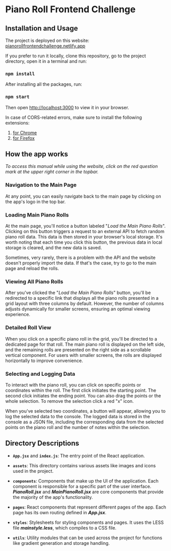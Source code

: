 # Piano Roll Frontend Challenge

## Installation and Usage

The project is deployed on this website:
[pianorollfrontendchallenge.netlify.app](https://pianorollfrontendchallenge.netlify.app/)

If you prefer to run it locally, clone this repository, go to the project directory, open it in a terminal and run:

### `npm install`

After installing all the packages, run:

### `npm start`

Then open [http://localhost:3000](http://localhost:3000) to view it in your browser.

In case of CORS-related errors, make sure to install the following extensions:

1. [for Chrome](https://chrome.google.com/webstore/detail/allow-cors-access-control/lhobafahddgcelffkeicbaginigeejlf)
2. [for Firefox](https://addons.mozilla.org/en-US/firefox/addon/access-control-allow-origin)

## How the app works

_To access this manual while using the website, click on the red question mark at the upper right corner in the topbar._

### Navigation to the Main Page

At any point, you can easily navigate back to the main page by clicking on the app's logo in the top bar.

### Loading Main Piano Rolls

At the main page, you'll notice a button labeled "_Load the Main Piano Rolls_". Clicking on this button triggers a request to an external API to fetch random piano roll data. This data is then stored in your browser's local storage. It's worth noting that each time you click this button, the previous data in local storage is cleared, and the new data is saved.

Sometimes, very rarely, there is a problem with the API and the website doesn't properly import the data. If that's the case, try to go to the main page and reload the rolls.

### Viewing All Piano Rolls

After you've clicked the "_Load the Main Piano Rolls_" button, you'll be redirected to a specific link that displays all the piano rolls presented in a grid layout with three columns by default. However, the number of columns adjusts dynamically for smaller screens, ensuring an optimal viewing experience.

### Detailed Roll View

When you click on a specific piano roll in the grid, you'll be directed to a dedicated page for that roll. The main piano roll is displayed on the left side, and the remaining rolls are presented on the right side as a scrollable vertical component. For users with smaller screens, the rolls are displayed horizontally to improve convenience.

### Selecting and Logging Data

To interact with the piano roll, you can click on specific points or coordinates within the roll. The first click initiates the starting point. The second click initiates the ending point. You can also drag the points or the whole selection. To remove the selection click a red "x" icon.

When you've selected two coordinates, a button will appear, allowing you to log the selected data to the console.
The logged data is stored in the console as a JSON file, including the corresponding data from the selected points on the piano roll and the number of notes within the selection.

## Directory Descriptions

- **`App.jsx`** and **`index.js`**: The entry point of the React application.

- **`assets`**: This directory contains various assets like images and icons used in the project.

- **`components`**: Components that make up the UI of the application. Each component is responsible for a specific part of the user interface.
  **_PianoRoll.jsx_** and **_MainPianoRoll.jsx_** are core components that provide the majority of the app's functionality.

- **`pages`**: React components that represent different pages of the app. Each page has its own routing defined in **_App.jsx_**.

- **`styles`**: Stylesheets for styling components and pages. It uses the LESS file **_mainstyle.less_**, which compiles to a CSS file.

- **`utils`**: Utility modules that can be used across the project for functions like gradient generation and storage handling.
